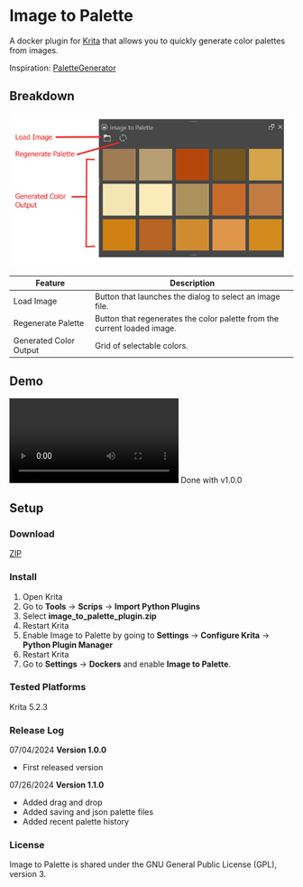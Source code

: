 # Image to Palette
A docker plugin for [Krita](https://krita.org/en/) that allows you to quickly generate color palettes from images.

Inspiration: [PaletteGenerator](https://github.com/kaichi1342/PaletteGenerator?tab=readme-ov-file)

## Breakdown
<img src="screenshots\interfaceBreakdown.png" width="500"></img>

| Feature | Description |
| ----------- | ----------- |
| Load Image | Button that launches the dialog to select an image file. |
| Regenerate Palette | Button that regenerates the color palette from the current loaded image. |
| Generated Color Output | Grid of selectable colors. |

## Demo
<video src="screenshots\demo.mp4" controls></video>
Done with v1.0.0

## Setup

### Download
[ZIP](https://github.com/meredithscott131/ImageToPalette/archive/refs/heads/main.zip)

### Install
1. Open Krita
2. Go to **Tools** &#8594; **Scrips** &#8594; **Import Python Plugins**
3. Select **image_to_palette_plugin.zip**
4. Restart Krita
5. Enable Image to Palette by going to **Settings** &#8594; **Configure Krita** &#8594; **Python Plugin Manager**
6. Restart Krita
7. Go to **Settings** &#8594; **Dockers** and enable **Image to Palette**. 

### Tested Platforms
Krita 5.2.3

### Release Log
07/04/2024 **Version 1.0.0**
- First released version

07/26/2024 **Version 1.1.0**
- Added drag and drop
- Added saving and json palette files
- Added recent palette history

### License
Image to Palette is shared under the GNU General Public License (GPL), version 3.